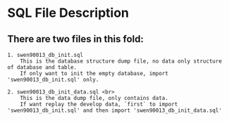 SQL File Description
====================
There are two files in this fold:
---------------------------------
    1. swen90013_db_init.sql
        This is the database structure dump file, no data only structure of database and table.
        If only want to init the empty database, import 'swen90013_db_init.sql' only.
  
    2. swen90013_db_init_data.sql <br>
        This is the data dump file, only contains data.
        If want replay the develop data, `first` to import 'swen90013_db_init.sql' and then import 'swen90013_db_init_data.sql'

